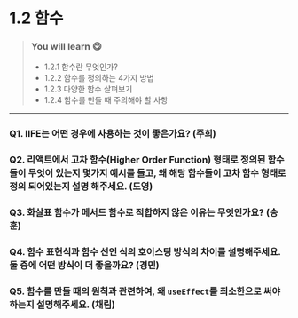 # 1.2 함수

> ### You will learn 😋
>- 1.2.1 함수란 무엇인가?
>- 1.2.2 함수를 정의하는 4가지 방법
>- 1.2.3 다양한 함수 살펴보기
>- 1.2.4 함수를 만들 때 주의해야 할 사항

---

### Q1. IIFE는 어떤 경우에 사용하는 것이 좋은가요? (주희)
### Q2. 리액트에서 고차 함수(Higher Order Function) 형태로 정의된 함수들이 무엇이 있는지 몇가지 예시를 들고, 왜 해당 함수들이 고차 함수 형태로 정의 되어있는지 설명 해주세요. (도영)
### Q3. 화살표 함수가 메서드 함수로 적합하지 않은 이유는 무엇인가요? (승훈)
### Q4. 함수 표현식과 함수 선언 식의 호이스팅 방식의 차이를 설명해주세요. 둘 중에 어떤 방식이 더 좋을까요? (경민)
### Q5. 함수를 만들 때의 원칙과 관련하여, 왜  `useEffect`를 최소한으로 써야 하는지 설명해주세요. (채림)